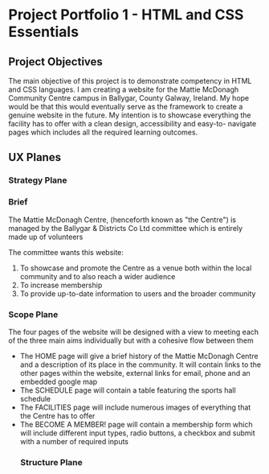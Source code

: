 # Project Portfolio 1 - HTML and CSS Essentials

## Project Objectives
The main objective of this project is to demonstrate competency in HTML and CSS languages.  I am creating a website for the Mattie McDonagh Community Centre campus in Ballygar, County Galway, Ireland.  My hope would be that this would eventually serve as the framework to create a genuine website in the future.  My intention is to showcase everything the facility has to offer with a clean design, accessibility and easy-to- navigate pages which includes all the required learning outcomes.

## UX Planes

### Strategy Plane
### Brief

The Mattie McDonagh Centre, (henceforth known as "the Centre") is managed by the Ballygar & Districts Co Ltd committee which is entirely made up of volunteers

The committee wants this website:
<ol>
<li>To showcase and promote the Centre as a venue both within the local community and to also reach a wider audience</li>
<li>To increase membership</li>
<li>To provide up-to-date information to users and the broader community</li>
</ol>

### Scope Plane

<p>The four pages of the website will be designed with a view to meeting each of the three main aims individually but with a cohesive flow between them</p>
<ul>
<li>The HOME page will give a brief history of the Mattie McDonagh Centre and a description of its place in the community.  It will contain links to the other pages within the website, external links for email, phone and an embedded google map</li>
<li>The SCHEDULE page will contain a table featuring the sports hall schedule</li>
<li>The FACILITIES page will include numerous images of everything that the Centre has to offer</li>
<li>The BECOME A MEMBER! page will contain a membership form which will include different input types, radio buttons, a checkbox and submit with a number of required inputs</li>

### Structure Plane





